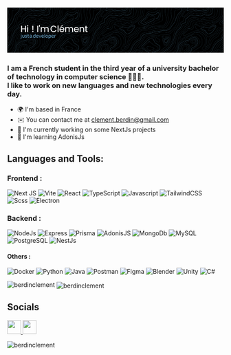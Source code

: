 ![Header](./header.png)

<h3>I am a French student in the third year of a university bachelor of technology in computer science 🧑🏽‍💻.</br> I like to work on new languages and new technologies every day.</h3> 

* 🌍  I'm based in France
* ✉️  You can contact me at [clement.berdin@gmail.com](mailto:clement.berdin@gmail.com)
* 🚀  I'm currently working on some NextJs projects
* 🧠  I'm learning AdonisJs
 <!-- * 🖥️  See my portfolio at [clementberdin.fr](http://clementberdin.fr) -->

## Languages and Tools:

### Frontend :
![Next JS](https://img.shields.io/badge/Next-%231f231d?style=for-the-badge&logo=next.js&logoColor=white)
![Vite](https://img.shields.io/badge/vite-%231f231d.svg?style=for-the-badge&logo=vite)
![React](https://img.shields.io/badge/react-%231f231d.svg?style=for-the-badge&logo=react&logoColor=9BC7EF)
![TypeScript](https://img.shields.io/badge/typescript-%231f231d.svg?style=for-the-badge&logo=typescript&logoColor=007ACC)
![Javascript](https://img.shields.io/badge/javascript-%231f231d.svg?style=for-the-badge&logo=javascript&logoColor=E0EA36)
![TailwindCSS](https://img.shields.io/badge/tailwindcss-%231f231d.svg?style=for-the-badge&logo=tailwind-css&logoColor=38B2AC)
![Scss](https://img.shields.io/badge/scss-%231f231d.svg?style=for-the-badge&logo=sass&logoColor=pink)
![Electron](https://img.shields.io/badge/electron-%231f231d?style=for-the-badge&logo=electron&logoColor=ABC7E0)

### Backend :
![NodeJs](https://img.shields.io/badge/nodeJs-%231f231d.svg?style=for-the-badge&logo=nodejs&logoColor=white)
![Express](https://img.shields.io/badge/express-%231f231d.svg?style=for-the-badge&logo=express&logoColor=white)
![Prisma](https://img.shields.io/badge/prisma-%231f231d.svg?style=for-the-badge&logo=prisma&logoColor=6aa84f)
![AdonisJS](https://img.shields.io/badge/AdonisJS-%231f231d.svg?style=for-the-badge&logo=AdonisJS)
![MongoDb](https://img.shields.io/badge/mongodb-%231f231d.svg?style=for-the-badge&logo=mongodb&logoColor=6aa84f)
![MySQL](https://img.shields.io/badge/mysql-%231f231d.svg?style=for-the-badge&logo=mysql&logoColor=white)
![PostgreSQL](https://img.shields.io/badge/PostgreSQL-%231f231d.svg?style=for-the-badge&logo=PostgreSQL&logoColor=9BC7EF)
![NestJs](https://img.shields.io/badge/NestJs-%231f231d.svg?style=for-the-badge&logo=NestJs&logoColor=e82b58)

#### Others :

![Docker](https://img.shields.io/badge/docker-%231f231d?style=for-the-badge&logo=docker&logoColor=0db7ed)
![Python](https://img.shields.io/badge/python-%231f231d?style=for-the-badge&logo=python)
![Java](https://img.shields.io/badge/java-%231f231d?style=for-the-badge&logo=java)
![Postman](https://img.shields.io/badge/Postman-%231f231d.svg?style=for-the-badge&logo=Postman)
![Figma](https://img.shields.io/badge/Figma-%231f231d.svg?style=for-the-badge&logo=Figma)
![Blender](https://img.shields.io/badge/Blender-%231f231d.svg?style=for-the-badge&logo=Blender)
![Unity](https://img.shields.io/badge/Unity-%231f231d.svg?style=for-the-badge&logo=Unity)
![C#](https://img.shields.io/badge/C%23-%231f231d.svg?style=for-the-badge&logo=CSharp)

<p><img align="left" src="https://github-readme-stats.vercel.app/api/top-langs?username=berdinclement&count_private=true&title_color=ffffff&text_color=64748b&icon_color=3382ed&bg_color=0d1117&show_icons=true&locale=en&layout=compact&theme=dark" alt="berdinclement" /></p>

<p>&nbsp;<img align="center" src="https://github-readme-stats.vercel.app/api?username=berdinclement&count_private=true&title_color=ffffff&text_color=64748b&icon_color=3382ed&bg_color=0d1117&show_icons=true&locale=en&theme=dark" alt="berdinclement" /></p>

## Socials

<p align="left"> <a href="https://www.github.com/BerdinClement" target="_blank" rel="noreferrer"> <picture> <source media="(prefers-color-scheme: dark)" srcset="https://raw.githubusercontent.com/danielcranney/readme-generator/main/public/icons/socials/github-dark.svg" /> <source media="(prefers-color-scheme: light)" srcset="https://raw.githubusercontent.com/danielcranney/readme-generator/main/public/icons/socials/github.svg" /> <img src="https://raw.githubusercontent.com/danielcranney/readme-generator/main/public/icons/socials/github.svg" width="32" height="32" /> </picture> </a> <a href="https://www.linkedin.com/in/cl%C3%A9ment-berdin-605311230" target="_blank" rel="noreferrer"> <picture> <source media="(prefers-color-scheme: dark)" srcset="https://raw.githubusercontent.com/danielcranney/readme-generator/main/public/icons/socials/linkedin-dark.svg" /> <source media="(prefers-color-scheme: light)" srcset="https://raw.githubusercontent.com/danielcranney/readme-generator/main/public/icons/socials/linkedin.svg" /> <img src="https://raw.githubusercontent.com/danielcranney/readme-generator/main/public/icons/socials/linkedin.svg" width="32" height="32" /> </picture> </a></p>

<p align="left"> <img src="https://komarev.com/ghpvc/?username=berdinclement&label=Profile%20views&color=0e75b6&style=flat" alt="berdinclement" /> </p>
